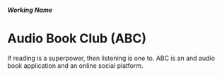 ##### <i>Working Name</i> 
# Audio Book Club (ABC)
If reading is a superpower, then listening is one to. ABC is an and audio book application and an online social platform.

